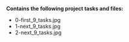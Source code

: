 __Contains the following project tasks and files:__  
* 0-first_9_tasks.jpg  
* 1-next_9_tasks.jpg  
* 2-next_9_tasks.jpg  
